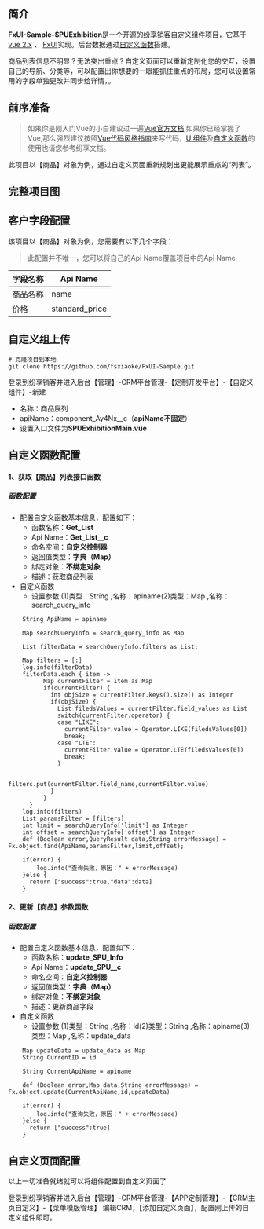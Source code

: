 ## 简介

**FxUI-Sample-SPUExhibition**是一个开源的[纷享销客](https://www.fxiaoke.com/)自定义组件项目，它基于 [vue 2.x](https://github.com/vuejs/vue) 、 [FxUI](https://www.fxiaoke.com/mob/guide/uipaas/open/dist/index.html#/start/what)实现。后台数据通过[自定义函数](https://www.fxiaoke.com/mob/guide/crmdoc/src/8%E8%87%AA%E5%AE%9A%E4%B9%89%E5%87%BD%E6%95%B0.html)搭建。

商品列表信息不明显？无法突出重点？自定义页面可以重新定制化您的交互，设置自己的导航、分类等，可以配置出你想要的一眼能抓住重点的布局，您可以设置常用的字段单独更改并同步给详情，。



## 前序准备

>如果你是刚入门Vue的小白建议过一遍[Vue官方文档](https://cn.vuejs.org/),如果你已经掌握了Vue,那么强烈建议按照[Vue代码风格指南](https://cn.vuejs.org/v2/style-guide/)来写代码，[UI组件](https://www.fxiaoke.com/mob/guide/uipaas/open/dist/index.html#/component/ui/button)及[自定义函数](https://www.fxiaoke.com/mob/guide/crmdoc/src/8%E8%87%AA%E5%AE%9A%E4%B9%89%E5%87%BD%E6%95%B0.html)的使用也请您参考纷享文档。

此项目以【商品】对象为例，通过自定义页面重新规划出更能展示重点的“列表”。

## 完整项目图

## 客户字段配置
该项目以【商品】对象为例，您需要有以下几个字段：
>此配置并不唯一，您可以将自己的Api Name覆盖项目中的Api Name

字段名称 | Api Name
---|---
商品名称 | name
价格 | standard_price



## 自定义组上传
```
# 克隆项目到本地
git clone https://github.com/fsxiaoke/FxUI-Sample.git

```
登录到纷享销客并进入后台【管理】-CRM平台管理-【定制开发平台】-【自定义组件】-新建
- 名称：商品展列
- apiName：component_Ay4Nx__c（**apiName不固定**）
- 设置入口文件为**SPUExhibitionMain.vue**

## 自定义函数配置
#### 1、获取【商品】列表接口函数

##### 函数配置
- 配置自定义函数基本信息，配置如下：
  -  函数名称：**Get_List**
  -  Api Name：**Get_List__c**
  -  命名空间：**自定义控制器**
  -  返回值类型：**字典（Map）**
  -  绑定对象：**不绑定对象**
  -  描述：获取商品列表
- 自定义函数
  - 设置参数 (1)类型：String ,名称：apiname(2)类型：Map ,名称：search_query_info
 

```
    String ApiName = apiname
    
    Map searchQueryInfo = search_query_info as Map
    
    List filterData = searchQueryInfo.filters as List;
    
    Map filters = [:]
    log.info(filterData)
    filterData.each { item -> 
          Map currentFilter = item as Map
          if(currentFilter) {
            int objSize = currentFilter.keys().size() as Integer
            if(objSize) {
              List filedsValues = currentFilter.field_values as List
              switch(currentFilter.operator) {
              case "LIKE":
                currentFilter.value = Operator.LIKE(filedsValues[0])
                break;
              case "LTE":
                currentFilter.value = Operator.LTE(filedsValues[0])
                break;
              }
            
              filters.put(currentFilter.field_name,currentFilter.value)
            }
          }
      } 
    log.info(filters)
    List paramsFilter = [filters]
    int limit = searchQueryInfo['limit'] as Integer
    int offset = searchQueryInfo['offset'] as Integer
    def (Boolean error,QueryResult data,String errorMessage) =  Fx.object.find(ApiName,paramsFilter,limit,offset);
    
    if(error) {
        log.info("查询失败，原因：" + errorMessage)
    }else {
      return ["success":true,"data":data]
    }
```
#### 2、更新【商品】参数函数

##### 函数配置
- 配置自定义函数基本信息，配置如下：
  -  函数名称：**update_SPU_Info**
  -  Api Name：**update_SPU__c**
  -  命名空间：**自定义控制器**
  -  返回值类型：**字典（Map）**
  -  绑定对象：**不绑定对象**
  -  描述：更新商品字段
- 自定义函数
  - 设置参数 (1)类型：String ,名称：id(2)类型：String ,名称：apiname(3)类型：Map ,名称：update_data


```
    Map updateData = update_data as Map
    String CurrentID = id
    
    String CurrentApiName = apiname
    
    def (Boolean error,Map data,String errorMessage) =  Fx.object.update(CurrentApiName,id,updateData)
    
    if(error) {
        log.info("查询失败，原因：" + errorMessage)
    }else {
      return ["success":true]
    }
```
## 自定义页面配置
以上一切准备就绪就可以将组件配置到自定义页面了

登录到纷享销客并进入后台【管理】-CRM平台管理-【APP定制管理】-【CRM主页自定义】-【菜单模版管理】
编辑CRM，【添加自定义页面】，配置刚上传的自定义组件即可。